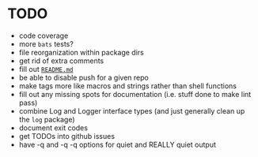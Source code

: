 # TODO

* code coverage
* more `bats` tests?
* file reorganization within package dirs
* get rid of extra comments
* fill out [`README.md`](README.md)
* be able to disable push for a given repo
* make tags more like macros and strings rather than shell functions
* fill out any missing spots for documentation (i.e. stuff done to make
  lint pass)
* combine Log and Logger interface types (and just generally clean up
  the `log` package)
* document exit codes
* get TODOs into github issues
* have -q and -q -q options for quiet and REALLY quiet output
